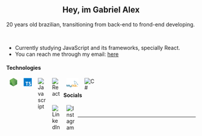 <h2 align="center">Hey, im Gabriel Alex</h2>

<p>20 years old brazilian, transitioning from back-end to frond-end developing.</p>

<br />

* Currently studying JavaScript and its frameworks, specially React.
* You can reach me through my email: [here](gabrielalex2002@outlook.com)

<h4 align="start">Technologies</h4>

[<img align="left" alt="NodeJs" width="22px" src="https://raw.githubusercontent.com/github/explore/80688e429a7d4ef2fca1e82350fe8e3517d3494d/topics/nodejs/nodejs.png" style="margin: 0 8px 0 8px"/>][node]
[<img align="left" alt="Typescript" width="22px" src="https://raw.githubusercontent.com/devicons/devicon/master/icons/typescript/typescript-original.svg" style="margin: 0 8px 0 8px"/>][typescript]
[<img align="left" alt="Javascript" width="22px" src="https://logodownload.org/wp-content/uploads/2022/04/javascript-logo-1.png" style="margin: 0 8px 0 8px"/>][javascript]
[<img align="left" alt="React" width="22px" src="https://upload.wikimedia.org/wikipedia/commons/thumb/a/a7/React-icon.svg/2300px-React-icon.svg.png" style="margin: 0 8px 0 8px"/>][react]
[<img align="left" alt="MySQL" width="32px" src="https://raw.githubusercontent.com/devicons/devicon/master/icons/mysql/mysql-original-wordmark.svg" style="margin: 0 8px 0 8px"/>][mysql]
[<img align="left" alt="C#" width="32px" src="https://cdn-icons-png.flaticon.com/512/6132/6132221.png" style="margin: 0 8px 0 8px"/>][c#]

<br />

<h4>Socials</h4>

[<img align="left" alt="LinkedIn" width="22px" src="https://cdn.jsdelivr.net/npm/simple-icons@v3/icons/linkedin.svg" style="margin: 0 8px 0 8px"/>][linkedin]
[<img align="left" alt="Instagram" width="22px" src="https://cdn.jsdelivr.net/npm/simple-icons@v3/icons/instagram.svg" style="margin: 0 8px 0 8px"/>][instagram]

<br />
<hr />

[linkedin]: https://www.linkedin.com/in/gabrielalek/
[instagram]: https://www.instagram.com/al_eek/

[typescript]: https://www.typescriptlang.org/
[mysql]: https://www.mysql.com/
[node]: https://nodejs.org
[c#]: https://learn.microsoft.com/en-us/dotnet/csharp/
[javascript]: https://www.javascript.com/
[react]: https://reactjs.org/

